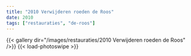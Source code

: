 ```yaml
---
title: "2010 Verwijderen roeden de Roos"
date: 2010
tags: ["restauraties", "de-roos"]
---
```


{{< gallery dir="/images/restauraties/2010 Verwijderen roeden de Roos" />}}
{{< load-photoswipe >}}
